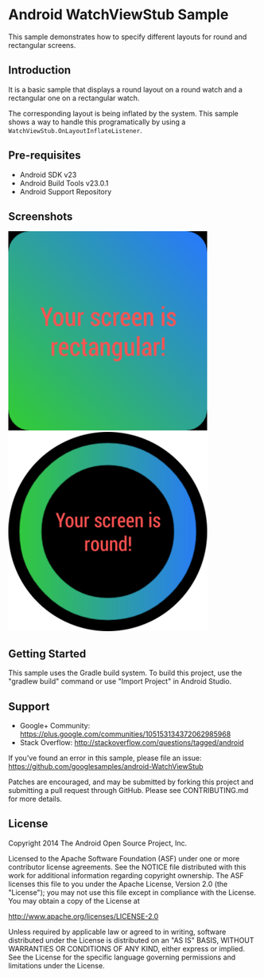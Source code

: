 
Android WatchViewStub Sample
===================================

This sample demonstrates how to specify different layouts for round and rectangular screens.

Introduction
------------

It is a basic sample that displays a round layout on a round watch and a rectangular one on a
rectangular watch.

The corresponding layout is being inflated by the system. This sample shows a way to handle
this programatically by using a `WatchViewStub.OnLayoutInflateListener`.

Pre-requisites
--------------

- Android SDK v23
- Android Build Tools v23.0.1
- Android Support Repository

Screenshots
-------------

<img src="screenshots/watch_view_stub_rectangular.png" height="400" alt="Screenshot"/> <img src="screenshots/watch_view_stub_round.png" height="400" alt="Screenshot"/> 

Getting Started
---------------

This sample uses the Gradle build system. To build this project, use the
"gradlew build" command or use "Import Project" in Android Studio.

Support
-------

- Google+ Community: https://plus.google.com/communities/105153134372062985968
- Stack Overflow: http://stackoverflow.com/questions/tagged/android

If you've found an error in this sample, please file an issue:
https://github.com/googlesamples/android-WatchViewStub

Patches are encouraged, and may be submitted by forking this project and
submitting a pull request through GitHub. Please see CONTRIBUTING.md for more details.

License
-------

Copyright 2014 The Android Open Source Project, Inc.

Licensed to the Apache Software Foundation (ASF) under one or more contributor
license agreements.  See the NOTICE file distributed with this work for
additional information regarding copyright ownership.  The ASF licenses this
file to you under the Apache License, Version 2.0 (the "License"); you may not
use this file except in compliance with the License.  You may obtain a copy of
the License at

http://www.apache.org/licenses/LICENSE-2.0

Unless required by applicable law or agreed to in writing, software
distributed under the License is distributed on an "AS IS" BASIS, WITHOUT
WARRANTIES OR CONDITIONS OF ANY KIND, either express or implied.  See the
License for the specific language governing permissions and limitations under
the License.
